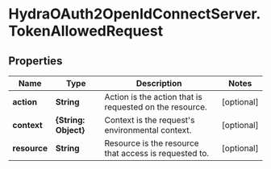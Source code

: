 # HydraOAuth2OpenIdConnectServer.TokenAllowedRequest

## Properties
Name | Type | Description | Notes
------------ | ------------- | ------------- | -------------
**action** | **String** | Action is the action that is requested on the resource. | [optional] 
**context** | **{String: Object}** | Context is the request&#39;s environmental context. | [optional] 
**resource** | **String** | Resource is the resource that access is requested to. | [optional] 


